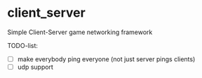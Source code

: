 # client_server
 Simple Client-Server game networking framework

TODO-list:
- [ ] make everybody ping everyone (not just server pings clients)
- [ ] udp support